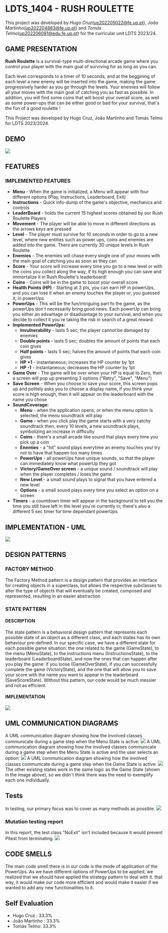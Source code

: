 # LDTS_1404 - RUSH ROULETTE

This project was developed by *Hugo Cruz*(up202205022@fe.up.pt), *João Martinho*(up202204883@fe.up.pt) and *Tomás Telmo*(up202206091@edu.fe.up.pt) for the curricular unit LDTS 2023/24.

## GAME PRESENTATION

**Rush Roulette** is a survival-type multi-directional arcade game where you control your player with the main goal of surviving for as long as you can. 

Each level corresponds to a timer of 10 seconds, and at the beggining of each level a new enemy will be inserted into the game, making the game progressively harder as you go through the levels. Your enemies will follow all your moves with the main goal of catching you as fast as possible. In addition, you will find some coins that will boost your overall score, as well as some power-ups that can be either good or bad for your survival, that´s the fun of a good roulette ! 

This Project was developed by Hugo Cruz, João Martinho and Tomás Telmo for LDTS 2023/2024.
## DEMO
![](docs/gifs/DEMO.gif)
## FEATURES
### IMPLEMENTED FEATURES
* **Menu** - When the game is initialized, a Menu will appear with four different options (Play, Instructions, Leaderboard, Exit)
* **Instructions** - Quick info-dump of the game's objective, mechanics and controls
* **LeaderBoard** - holds the current 15 highest scores obtained by our Rush Roulette Players
* **Movement** - The player will be able to move in different directions as the arrows keys are pressed
* **Level** - The player must survive for 10 seconds in order to go to a new level, where new entities such as power ups, coins and enemies are added into the game. There are currently 30 unique levels in Rush Roulette
* **Enemies** - The enemies will chase every single one of your moves with the main goal of catching you as soon as they can
* **Score** - Your score will increase every time you go to a new level or with the coins you collect along the way, if its high enough you can save and immortalize it in Rush Roulette's leaderboard!
* **Coins** - Coins will be in the game to boost your overall score
* **Health Points (HP)** - Starting at 3 pts, you can earn HP in powerUps, and you can lose it when an enemy touches the player or, you guessed it, in powerUps
* **PowerUps** - This will be the fun/intriguing part fo the game, as the powerUps don´t necessarily bring good news. Each powerUp can bring you either an advantage or disadvantage to your survival, and when you decide to collect it you´re taking the risk in search of a great reward
* **Implemented PowerUps:**
  * **Invulnerability** - lasts 5 sec; the player cannot be damaged by enemies
  * **Double points** - lasts 5 sec; doubles the amount of points that each coin gives
  * **Half points** - lasts 5 sec; halves the amount of points that each coin gives
  * **HP +1** - instantaneous; increases the HP counter by 1pt
  * **HP -1** - instantaneous; decreases the HP counter by 1pt
* **Game Over** - The game will be over when your HP is equal to Zero, then a screen will pop up presenting 3 options ("Retry", "Save", "Menu")
* **Save Screen** - When you choose to save your score, this screen pops up and politely asks you to choose a display name, if you think your score is high enough, then it will appear on the leaderboard with the name you chose
* **SoundCoverage:** 
  * **Menu** - when the application opens, or when the menu option is selected, the menu soundtrack will play 
  * **Game** - when you click play the game starts with a very catchy soundtrack then, every 10 levels, a new soundtrack plays, symbolizing an increase in difficulty
  * **Coins** - there's a small arcade like sound that plays every time you pick up a coin
  * **Enemies** - a "hit" sound plays everytime an enemy touches you! try not to have that happen too many times 
  * **PowerUps** - all powerUps have unique sounds, so that the player can immediately know what powerUp they got 
  * **Victory/GameOver screen** - a unique sound / soundtrack will play when the player completes / loses the game
  * **New Level** - a small sound plays to signal that you have entered a new level
  * **Options** - a small sound plays every time you select an option on a screen
* **Timers** - a countdown timer will appear in the background to tell you the time you still have left in the level you´re currently in; there's also a different 5 sec timer for time dependant powerUps

## IMPLEMENTATION - UML

![](docs/Images/LDTS-UML.drawio.png)

## DESIGN PATTERNS
### FACTORY METHOD
The Factory Method pattern is a design pattern that provides an interface for creating objects in a superclass, but allows the respective subclasses to alter the type of objects that will eventually be created, composed and represented, resulting in an easier abstraction


### STATE PATTERN
#### DESCRIPTION
The state pattern is a behavioral design pattern that represents each possible state of an object as a different class, and each states has its own behaviour pre-defined. In our specific case, we have a different state for each possible game situation: the one related to the game (GameState), to the menu (MenuState), to the instructions menu (InstructionsState), to the leaderboard (LeaderboardState), and now the ones that can happen after you play the game: if you loose (GameOverState), if you can successfully complete the game (VictoryState), and the one that will allow you to save your score with the name you want to appear in the leaderboard (SaveScoreState). Without this pattern, our code would be much messier and not as efficient.
#### IMPLEMENTATION
![](docs/Images/State.drawio.png )
## UML COMMUNICATION DIAGRAMS
A UML communication diagram showing how the involved classes communicate during a game step when the Menu State is active:
![](docs/Images/communication1.drawio.png)
A UML communication diagram showing how the involved classes communicate during a game step when the Menu State is active and the user selects an option:
![](docs/Images/communication2.drawio.png)
A UML communication diagram showing how the involved classes communicate during a game step when the Game State is active:
![](docs/Images/communication3.drawio.png)
The other existing states work in the same logic as the Game State (shown in the image above), so we didn´t think there was the need to exemplify each one individually.

## Tests

In testing, our primary focus was to cover as many methods as possible.
![](docs/Images/coverage.png )

### Mutation testing report
In this report, the test class "NoExit" isn't included because it would prevent Pitest from terminating.
![](docs/Images/Mutation_Report.png )


## CODE SMELLS
The main code smell there is in our code is the mode of application of the PowerUps. As we have different options of PowerUps to be applied, we realized that we should have applied the strategy pattern to deal with it. that way, it would make our code more efficient and would make it easier if we wanted to add any new functionalities to it. 

## Self Evaluation 

- Hugo Cruz : 33.3% 
- João Martinho : 33.3%
- Tomás Telmo: 33.3%
